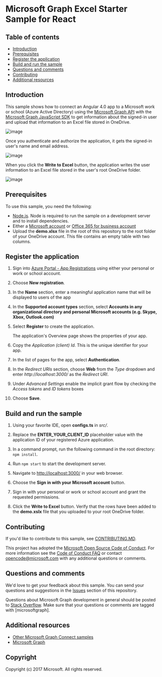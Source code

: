 # Microsoft Graph Excel Starter Sample for React

## Table of contents

* [Introduction](#introduction)
* [Prerequisites](#prerequisites)
* [Register the application](#register-the-application)
* [Build and run the sample](#build-and-run-the-sample)
* [Questions and comments](#questions-and-comments)
* [Contributing](#contributing)
* [Additional resources](#additional-resources)

## Introduction

This sample shows how to connect an Angular 4.0 app to a Microsoft work or school (Azure Active Directory) using the [Microsoft Graph API](https://developer.microsoft.com/en-us/graph/) with the [Microsoft Graph JavaScript SDK](https://github.com/microsoftgraph/msgraph-sdk-javascript) to get information about the signed-in user and upload that information to an Excel file stored in OneDrive.

![image](https://user-images.githubusercontent.com/3375461/28985978-e5d3ea26-7919-11e7-8a69-a52bccd3f46b.png)

Once you authenticate and authorize the application, it gets the signed-in user's name and email address.

![image](readme-images/ReactScreenShot.png)

When you click the **Write to Excel** button, the application writes the user information to an Excel file stored in the user's root OneDrive folder.

![image](readme-images/ExcelScreenShot.png)

## Prerequisites

To use this sample, you need the following:
* [Node.js](https://nodejs.org/). Node is required to run the sample on a development server and to install dependencies. 
* Either a [Microsoft account](https://www.outlook.com) or [Office 365 for business account](https://msdn.microsoft.com/en-us/office/office365/howto/setup-development-environment#bk_Office365Account)
* Upload the **demo.xlsx** file in the root of this repository to the root folder of your OneDrive account. This file contains an empty table with two columns.

## Register the application

1. Sign into [Azure Portal - App Registrations](https://go.microsoft.com/fwlink/?linkid=2083908) using either your personal or work or school account.

2. Choose **New registration**.

3. In the **Name** section, enter a meaningful application name that will be displayed to users of the app

1. In the **Supported account types** section, select **Accounts in any organizational directory and personal Microsoft accounts (e.g. Skype, Xbox, Outlook.com)**  

1. Select **Register** to create the application. 
	
   The application's Overview page shows the properties of your app.

4. Copy the *Application (client) Id*. This is the unique identifier for your app. 

5. In the list of pages for the app, select  **Authentication**.

6. In the *Redirect URIs* section, choose **Web** from the *Type* dropdown and enter *http://localhost:3000/* as the *Redirect URI*. 

1. Under *Advanced Settings* enable the implicit grant flow by checking the *Access tokens* and *ID tokens* boxes 

8. Choose **Save**.

## Build and run the sample

1. Using your favorite IDE, open **configs.ts** in *src/*.

2. Replace the **ENTER_YOUR_CLIENT_ID** placeholder value with the application ID of your registered Azure application.

3. In a command prompt, run the following command in the root directory: `npm install`.
  
4. Run `npm start` to start the development server.

5. Navigate to [http://localhost:3000/](http://localhost:3000/) in your web browser.

6. Choose the **Sign in with your Microsoft account** button.

7. Sign in with your personal or work or school account and grant the requested permissions.

8. Click the **Write to Excel** button. Verify that the rows have been added to the **demo.xslx** file that you uploaded to your root OneDrive folder.


## Contributing

If you'd like to contribute to this sample, see [CONTRIBUTING.MD](/CONTRIBUTING.md).

This project has adopted the [Microsoft Open Source Code of Conduct](https://opensource.microsoft.com/codeofconduct/). For more information see the [Code of Conduct FAQ](https://opensource.microsoft.com/codeofconduct/faq/) or contact [opencode@microsoft.com](mailto:opencode@microsoft.com) with any additional questions or comments.

## Questions and comments

We'd love to get your feedback about this sample. You can send your questions and suggestions in the [Issues](https://github.com/microsoftgraph/react-excelstarter-sample/issues) section of this repository.

Questions about Microsoft Graph development in general should be posted to [Stack Overflow](https://stackoverflow.com/questions/tagged/microsoftgraph). Make sure that your questions or comments are tagged with [microsoftgraph].
  
## Additional resources

- [Other Microsoft Graph Connect samples](https://github.com/MicrosoftGraph?utf8=%E2%9C%93&query=-Connect)
- [Microsoft Graph](https://developer.microsoft.com/en-us/graph/)

## Copyright
Copyright (c) 2017 Microsoft. All rights reserved.

